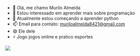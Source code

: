 - 👋 Olá, me chamo Murilo Almeida
- 👀 Estou interessado em aprender mais sobre programação
- 🌱 Atualmente estou começando a aprender python
- 📫 Email para contato: muriloalmeida8421@gmail.com
- 😄 Ele dele
- ⚡ Jogo jogos online e pratico esportes

![](https://media.tenor.com/hG6T6raQHpQAAAAM/follow-the-leader-minions.gif)

<!---
MuriloAlmeida108/MuriloAlmeida108 is a ✨ special ✨ repository because its `README.md` (this file) appears on your GitHub profile.
You can click the Preview link to take a look at your changes.
--->
